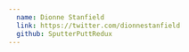 ```yaml
---
  name: Dionne Stanfield
  link: https://twitter.com/dionnestanfield
  github: SputterPuttRedux
---
```

